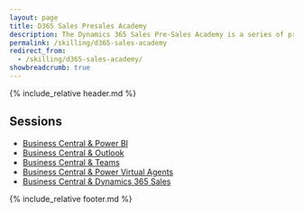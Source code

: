 ```yaml
---
layout: page
title: D365 Sales Presales Academy
description: The Dynamics 365 Sales Pre-Sales Academy is a series of presentations combined with hands-on materials designed to upskill individuals who are responsible for preparing and delivering Dynamics 365 software demonstrations. Demos and the accompanying hands-on labs cover topics which integrate Dynamics 365 to Microsoft Outlook, Microsoft Excel, Microsoft Word, Mobile experience, Power Platform (PowerApps, Power Automate, Power BI and Power Virtual Agent) and Business Central. All content contains the latest features based on the most recent release.
permalink: /skilling/d365-sales-academy
redirect_from:
  - /skilling/d365-sales-academy/
showbreadcrumb: true
---
```


{% include_relative header.md %}

## Sessions

* [Business Central & Power BI](/PartnerResources/skilling/business-central-academy/powerbi)
* [Business Central & Outlook](/PartnerResources/skilling/business-central-academy/outlook)
* [Business Central & Teams](/PartnerResources/skilling/business-central-academy/teams)
* [Business Central & Power Virtual Agents](/PartnerResources/skilling/business-central-academy/pva)
* [Business Central & Dynamics 365 Sales](/PartnerResources/skilling/business-central-academy/d365)

{% include_relative footer.md %}
